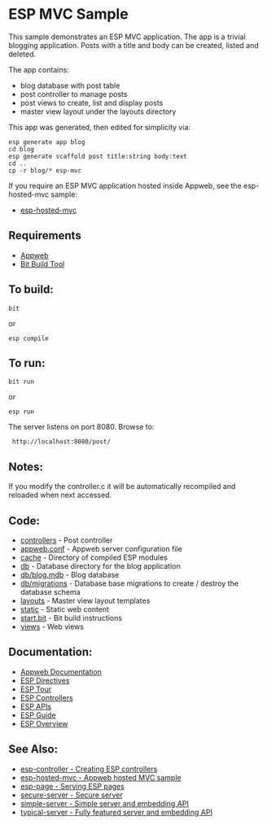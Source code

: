 ESP MVC Sample
===

This sample demonstrates an ESP MVC application. The app is a trivial blogging
application. Posts with a title and body can be created, listed and deleted.

The app contains:
* blog database with post table
* post controller to manage posts
* post views to create, list and display posts
* master view layout under the layouts directory

This app was generated, then edited for simplicity via:

    esp generate app blog
    cd blog
    esp generate scaffold post title:string body:text
    cd ..
    cp -r blog/* esp-mvc

If you require an ESP MVC application hosted inside Appweb, see the esp-hosted-mvc sample:

* [esp-hosted-mvc](esp-hosted-mvc)

Requirements
---
* [Appweb](http://embedthis.com/downloads/appweb/download.ejs)
* [Bit Build Tool](http://embedthis.com/downloads/bit/download.ejs)

To build:
---
    bit 
or

    esp compile

To run:
---
    bit run
or

    esp run

The server listens on port 8080. Browse to: 
 
     http://localhost:8080/post/

Notes:
---
If you modify the controller.c it will be automatically recompiled and reloaded when next accessed.

Code:
---
* [controllers](controllers/post.c) - Post controller
* [appweb.conf](appweb.conf) - Appweb server configuration file
* [cache](cache) - Directory of compiled ESP modules
* [db](db) - Database directory for the blog application
* [db/blog.mdb](db/blog.mdb) - Blog database 
* [db/migrations](db/migrations) - Database base migrations to create / destroy the database schema
* [layouts](layouts) - Master view layout templates 
* [static](static) - Static web content
* [start.bit](start.bit) - Bit build instructions
* [views](views) - Web views

Documentation:
---
* [Appweb Documentation](http://embedthis.com/products/appweb/doc/index.html)
* [ESP Directives](http://embedthis.com/products/appweb/doc/guide/appweb/users/dir/esp.html)
* [ESP Tour](http://embedthis.com/products/appweb/doc/guide/esp/users/tour.html)
* [ESP Controllers](http://embedthis.com/products/appweb/doc/guide/esp/users/controllers.html)
* [ESP APIs](http://embedthis.com/products/appweb/doc/api/esp.html)
* [ESP Guide](http://embedthis.com/products/appweb/doc/guide/esp/users/index.html)
* [ESP Overview](http://embedthis.com/products/appweb/doc/guide/esp/users/using.html)

See Also:
---
* [esp-controller - Creating ESP controllers](../esp-controller/README.md)
* [esp-hosted-mvc - Appweb hosted MVC sample](../esp-hosted-mvc/README.md)
* [esp-page - Serving ESP pages](../esp-page/README.md)
* [secure-server - Secure server](../secure-server/README.md)
* [simple-server - Simple server and embedding API](../simple-server/README.md)
* [typical-server - Fully featured server and embedding API](../typical-server/README.md)

